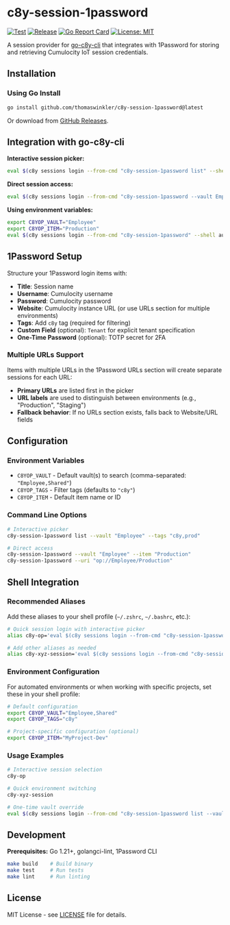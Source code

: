 # c8y-session-1password

[![Test](https://github.com/thomaswinkler/c8y-session-1password/actions/workflows/test.yml/badge.svg)](https://github.com/thomaswinkler/c8y-session-1password/actions/workflows/test.yml)
[![Release](https://github.com/thomaswinkler/c8y-session-1password/actions/workflows/release.yml/badge.svg)](https://github.com/thomaswinkler/c8y-session-1password/actions/workflows/release.yml)
[![Go Report Card](https://goreportcard.com/badge/github.com/thomaswinkler/c8y-session-1password)](https://goreportcard.com/report/github.com/thomaswinkler/c8y-session-1password)
[![License: MIT](https://img.shields.io/badge/License-MIT-yellow.svg)](https://opensource.org/licenses/MIT)

A session provider for [go-c8y-cli](https://github.com/reubenmiller/go-c8y-cli) that integrates with 1Password for storing and retrieving Cumulocity IoT session credentials.

## Installation

### Using Go Install

```bash
go install github.com/thomaswinkler/c8y-session-1password@latest
```

Or download from [GitHub Releases](https://github.com/thomaswinkler/c8y-session-1password/releases).

## Integration with go-c8y-cli

**Interactive session picker:**
```bash
eval $(c8y sessions login --from-cmd "c8y-session-1password list" --shell auto)
```

**Direct session access:**
```bash
eval $(c8y sessions login --from-cmd "c8y-session-1password --vault Employee --item Production" --shell auto)
```

**Using environment variables:**
```bash
export C8YOP_VAULT="Employee"
export C8YOP_ITEM="Production"
eval $(c8y sessions login --from-cmd "c8y-session-1password" --shell auto)
```

## 1Password Setup

Structure your 1Password login items with:
- **Title**: Session name
- **Username**: Cumulocity username  
- **Password**: Cumulocity password
- **Website**: Cumulocity instance URL (or use URLs section for multiple environments)
- **Tags**: Add `c8y` tag (required for filtering)
- **Custom Field** (optional): `Tenant` for explicit tenant specification
- **One-Time Password** (optional): TOTP secret for 2FA

### Multiple URLs Support

Items with multiple URLs in the 1Password URLs section will create separate sessions for each URL:
- **Primary URLs** are listed first in the picker
- **URL labels** are used to distinguish between environments (e.g., "Production", "Staging")
- **Fallback behavior**: If no URLs section exists, falls back to Website/URL fields

## Configuration

### Environment Variables
- `C8YOP_VAULT` - Default vault(s) to search (comma-separated: `"Employee,Shared"`)
- `C8YOP_TAGS` - Filter tags (defaults to `"c8y"`)
- `C8YOP_ITEM` - Default item name or ID

### Command Line Options
```bash
# Interactive picker
c8y-session-1password list --vault "Employee" --tags "c8y,prod"

# Direct access
c8y-session-1password --vault "Employee" --item "Production"
c8y-session-1password --uri "op://Employee/Production"
```

## Shell Integration

### Recommended Aliases

Add these aliases to your shell profile (`~/.zshrc`, `~/.bashrc`, etc.):

```bash
# Quick session login with interactive picker
alias c8y-op='eval $(c8y sessions login --from-cmd "c8y-session-1password list" --shell auto)'

# Add other aliases as needed
alias c8y-xyz-session='eval $(c8y sessions login --from-cmd "c8y-session-1password --vault Shared --item xyz" --shell auto)'
```

### Environment Configuration

For automated environments or when working with specific projects, set these in your shell profile:

```bash
# Default configuration
export C8YOP_VAULT="Employee,Shared"
export C8YOP_TAGS="c8y"

# Project-specific configuration (optional)
export C8YOP_ITEM="MyProject-Dev"
```

### Usage Examples

```bash
# Interactive session selection
c8y-op

# Quick environment switching  
c8y-xyz-session

# One-time vault override
eval $(c8y sessions login --from-cmd "c8y-session-1password list --vault Personal" --shell auto)
```

## Development

**Prerequisites:** Go 1.21+, golangci-lint, 1Password CLI

```bash
make build    # Build binary
make test     # Run tests  
make lint     # Run linting
```

## License

MIT License - see [LICENSE](LICENSE) file for details.
